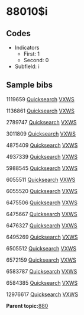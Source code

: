 # 88010$i

## Codes

-   Indicators
    -   First: 1
    -   Second: 0
-   Subfield: i

## Sample bibs

1119659 [Quicksearch](https://search.library.yale.edu/catalog/1119659) [VXWS](http://prodorbis.library.yale.edu:7014/vxws/GetHoldingsService?bibId=1119659)

1136861 [Quicksearch](https://search.library.yale.edu/catalog/1136861) [VXWS](http://prodorbis.library.yale.edu:7014/vxws/GetHoldingsService?bibId=1136861)

2789747 [Quicksearch](https://search.library.yale.edu/catalog/2789747) [VXWS](http://prodorbis.library.yale.edu:7014/vxws/GetHoldingsService?bibId=2789747)

3011809 [Quicksearch](https://search.library.yale.edu/catalog/3011809) [VXWS](http://prodorbis.library.yale.edu:7014/vxws/GetHoldingsService?bibId=3011809)

4875409 [Quicksearch](https://search.library.yale.edu/catalog/4875409) [VXWS](http://prodorbis.library.yale.edu:7014/vxws/GetHoldingsService?bibId=4875409)

4937339 [Quicksearch](https://search.library.yale.edu/catalog/4937339) [VXWS](http://prodorbis.library.yale.edu:7014/vxws/GetHoldingsService?bibId=4937339)

5988545 [Quicksearch](https://search.library.yale.edu/catalog/5988545) [VXWS](http://prodorbis.library.yale.edu:7014/vxws/GetHoldingsService?bibId=5988545)

6055511 [Quicksearch](https://search.library.yale.edu/catalog/6055511) [VXWS](http://prodorbis.library.yale.edu:7014/vxws/GetHoldingsService?bibId=6055511)

6055520 [Quicksearch](https://search.library.yale.edu/catalog/6055520) [VXWS](http://prodorbis.library.yale.edu:7014/vxws/GetHoldingsService?bibId=6055520)

6475506 [Quicksearch](https://search.library.yale.edu/catalog/6475506) [VXWS](http://prodorbis.library.yale.edu:7014/vxws/GetHoldingsService?bibId=6475506)

6475667 [Quicksearch](https://search.library.yale.edu/catalog/6475667) [VXWS](http://prodorbis.library.yale.edu:7014/vxws/GetHoldingsService?bibId=6475667)

6476327 [Quicksearch](https://search.library.yale.edu/catalog/6476327) [VXWS](http://prodorbis.library.yale.edu:7014/vxws/GetHoldingsService?bibId=6476327)

6495269 [Quicksearch](https://search.library.yale.edu/catalog/6495269) [VXWS](http://prodorbis.library.yale.edu:7014/vxws/GetHoldingsService?bibId=6495269)

6505512 [Quicksearch](https://search.library.yale.edu/catalog/6505512) [VXWS](http://prodorbis.library.yale.edu:7014/vxws/GetHoldingsService?bibId=6505512)

6572159 [Quicksearch](https://search.library.yale.edu/catalog/6572159) [VXWS](http://prodorbis.library.yale.edu:7014/vxws/GetHoldingsService?bibId=6572159)

6583787 [Quicksearch](https://search.library.yale.edu/catalog/6583787) [VXWS](http://prodorbis.library.yale.edu:7014/vxws/GetHoldingsService?bibId=6583787)

6584385 [Quicksearch](https://search.library.yale.edu/catalog/6584385) [VXWS](http://prodorbis.library.yale.edu:7014/vxws/GetHoldingsService?bibId=6584385)

12976617 [Quicksearch](https://search.library.yale.edu/catalog/12976617) [VXWS](http://prodorbis.library.yale.edu:7014/vxws/GetHoldingsService?bibId=12976617)

**Parent topic:**[880](../../tags/880/880.md)

